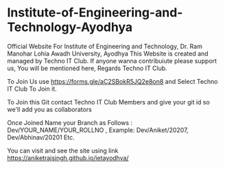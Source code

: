 # Institute-of-Engineering-and-Technology-Ayodhya
Official Website For Institute of Engineering and Technology, Dr. Ram Manohar Lohia Awadh University, Ayodhya
This Website is created and managed by Techno IT Club.
If anyone wanna contribuiute please support us, You will be mentioned here, Regards Techno IT Club.

To Join Us use https://forms.gle/aC2SBokR5JQ2e8on8 and Select Techno IT Club To Join it.

To Join this Git contact Techno IT Club Members and give your git id so we'll add you as collaborators

Once Joined Name your Branch as Follows : Dev/YOUR_NAME/YOUR_ROLLNO , Example: Dev/Aniket/20207, Dev/Abhinav/20201 Etc.

You can visit and see the site using link https://aniketrajsingh.github.io/ietayodhya/
